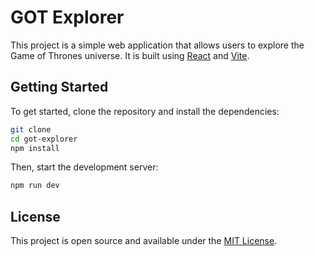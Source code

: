 # GOT Explorer

This project is a simple web application that allows users to explore the Game of Thrones universe. It is built using [React](https://reactjs.org/) and [Vite](https://vitejs.dev/).

## Getting Started

To get started, clone the repository and install the dependencies:

```bash
git clone
cd got-explorer
npm install
```

Then, start the development server:

```bash
npm run dev
```

## License

This project is open source and available under the [MIT License](LICENSE).

